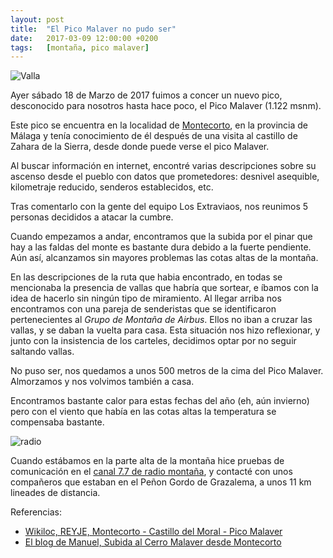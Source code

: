 ```yaml
---
layout: post
title:  "El Pico Malaver no pudo ser"
date:   2017-03-09 12:00:00 +0200
tags:	[montaña, pico malaver]
---
```


![Valla][valla]

Ayer sábado 18 de Marzo de 2017 fuimos a concer un nuevo pico, desconocido
para nosotros hasta hace poco, el Pico Malaver (1.122 msnm).

Este pico se encuentra en la localidad de [Montecorto][wiki_montecorto], en la
provincia de Málaga y tenía conocimiento de él después de una visita al
castillo de Zahara de la Sierra, desde donde puede verse el pico Malaver.

<!--more-->

Al buscar información en internet, encontré varias descripciones sobre su
ascenso desde el pueblo con datos que prometedores: desnivel asequible,
kilometraje reducido, senderos establecidos, etc.

Tras comentarlo con la gente del equipo Los Extraviaos, nos reunimos 5 personas
decididos a atacar la cumbre.

Cuando empezamos a andar, encontramos que la subida por el pinar que hay a las
faldas del monte es bastante dura debido a la fuerte pendiente.
Aún así, alcanzamos sin mayores problemas las cotas altas de la montaña.

En las descripciones de la ruta que habia encontrado, en todas se mencionaba
la presencia de vallas que habría que sortear, e íbamos con la idea de hacerlo
sin ningún tipo de miramiento.
Al llegar arriba nos encontramos con una pareja de senderistas que se
identificaron pertenecientes al *Grupo de Montaña de Airbus*. Ellos no iban a
cruzar las vallas, y se daban la vuelta para casa.
Esta situación nos hizo reflexionar, y junto con la insistencia de los
carteles, decidimos optar por no seguir saltando vallas.

No puso ser, nos quedamos a unos 500 metros de la cima del Pico Malaver.
Almorzamos y nos volvimos también a casa.

Encontramos bastante calor para estas fechas del año (eh, aún invierno) pero
con el viento que había en las cotas altas la temperatura se compensaba bastante.

![radio][radio]

Cuando estábamos en la parte alta de la montaña hice pruebas de comunicación en
el [canal 7.7 de radio montaña][pmr77], y contacté con unos compañeros que
estaban en el Peñon Gordo de Grazalema, a unos 11 km lineades de distancia.

Referencias:

* [Wikiloc, REYJE, Montecorto - Castillo del Moral - Pico Malaver][track]
* [El blog de Manuel, Subida al Cerro Malaver desde Montecorto][descripcion]

[wiki_montecorto]:	https://es.wikipedia.org/wiki/Montecorto
[pmr77]:		http://www.canal77pmr.com/
[valla]:		{{site.url}}/assets/20170318-01-malaver-valla.jpg
[radio]:		{{site.url}}/assets/20170318-01-malaver-pmr77.jpg
[track]:		https://es.wikiloc.com/wikiloc/view.do?id=6095828
[descripcion]:		http://www.rutasyfotos.com/2013/10/cerro-malaver-desde-Montecorto.html
